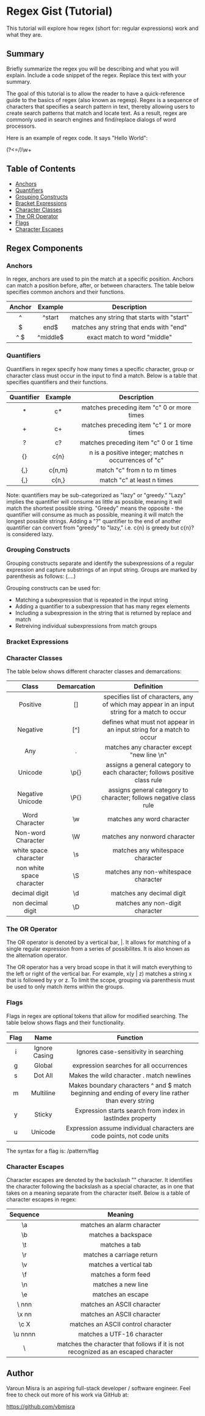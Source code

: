 # Regex Gist (Tutorial)

This tutorial will explore how regex (short for: regular expressions) work and what they are.

## Summary

Briefly summarize the regex you will be describing and what you will explain. Include a code snippet of the regex. Replace this text with your summary.

The goal of this tutorial is to allow the reader to have a quick-reference guide to the basics of regex (also known as regexp). Regex is a sequence of characters that specifies a search pattern in text, thereby allowing users to create search patterns that match and locate text. As a result, regex are commonly used in search engines and find/replace dialogs of word processors.

Here is an example of regex code. It says "Hello World":

(?<=\/)\w+

## Table of Contents

- [Anchors](#anchors)
- [Quantifiers](#quantifiers)
- [Grouping Constructs](#grouping-constructs)
- [Bracket Expressions](#bracket-expressions)
- [Character Classes](#character-classes)
- [The OR Operator](#the-or-operator)
- [Flags](#flags)
- [Character Escapes](#character-escapes)

## Regex Components

### Anchors
In regex, anchors are used to pin the match at a specific position. Anchors can match a position before, after, or between characters. The table below specifies common anchors and their functions.

| Anchor   | Example  | Description                                  |
|  :--:    |   :--:   | :-----:                                      |
|   ^      | ^start   | matches any string that starts with "start"  |
|   $      | end$     | matches any string that ends with "end"      |
| ^ $      | ^middle$ | exact match to word "middle"                 |

### Quantifiers
Quantifiers in regex specify how many times a specific character, group or character class must occur in the input to find a match. Below is a table that specifies quantifiers and their functions.

| Quantifier | Example  | Description                                          |
| :-----:    | :--:     | :----:                                               |
| *          | c*       | matches preceding item "c" 0 or more times           |
| +          | c+       | matches preceding item "c" 1 or more times           |
| ?          | c?       | matches preceding item "c" 0 or 1 time               |
| {}         | c{n}     | n is a positive integer; matches n occurrences of "c"|
| {,}        | c{n,m}   | match "c" from n to m times                          |
| {,}        | c{n,}    | match "c" at least n times                           |


Note: quantifiers may be sub-categorized as "lazy" or "greedy." "Lazy" implies the quantifier will consume as little as possible, meaning it will match the shortest possible string. "Greedy" means the opposite - the quantifier will consume as much as possible, meaning it will match the longest possible strings. Adding a "?" quantifier to the end of another quantifier can convert from "greedy" to "lazy," i.e. c{n} is greedy but c{n}? is considered lazy. 

### Grouping Constructs
Grouping constructs separate and identify the subexpressions of a regular expression and capture substrings of an input string. Groups are marked by parenthesis as follows: (....) 

Grouping constructs can be used for:
* Matching a subexpression that is repeated in the input string
* Adding a quantifier to a subexpression that has many regex elements
* Including a subexpression in the string that is returned by replace and match
* Retreiving individual subexpressions from match groups


### Bracket Expressions

### Character Classes
The table below shows different character classes and demarcations:

| Class | Demarcation | Definition|
| :--:  | :--:        | :--:      |
| Positive | [] | specifies list of characters, any of which may appear in an input string for a match to occur |
| Negative | [^] | defines what must not appear in an input string for a match to occur | 
| Any      | . | matches any character except "new line \n" |
| Unicode  | \p{} | assigns a general category to each character; follows positive class rule |
| Negative Unicode | \P{} | assigns general category to character; follows negative class rule |
| Word Character | \w | matches any word character |
| Non-word Character | \W | matches any nonword character |
| white space character | \s | matches any whitespace character |
| non white space character | \S | matches any non-whitespace character |
| decimal digit | \d | matches any decimal digit |
| non decimal digit | \D | matches any non-digit character |

### The OR Operator
The OR operator is denoted by a vertical bar, |. It allows for matching of a single regular expression from a series of possibilites. It is also known as the alternation operator.

The OR operator has a very broad scope in that it will match everything to the left or right of the vertical bar. For example, x(y | z) matches a string x that is followed by y or z. To limit the scope, grouping via parenthesis must be used to only match items within the groups.

### Flags
Flags in regex are optional tokens that allow for modified searching. The table below shows flags and their functionality.

| Flag | Name | Function |
| :--: | :--: | :--:     |
| i | Ignore Casing | Ignores case-sensitivity in searching |
| g | Global        | expression searches for all occurrences |
| s | Dot All       | Makes the wild character . match newlines |
| m | Multiline     | Makes boundary characters ^ and $ match beginning and ending of every line rather than every string |
| y | Sticky        | Expression starts search from index in lastIndex property |
| u | Unicode       | Expression assume individual characters are code points, not code units |

The syntax for a flag is: /pattern/flag

### Character Escapes
Character escapes are denoted by the backslash "\" character. It identifies the character following the backslash as a special character, as in one that takes on a meaning separate from the character itself. Below is a table of character escapes in regex:

| Sequence | Meaning |
| :--:     | :--:    |
| \a | matches an alarm character |
| \b | matches a backspace |
| \t | matches a tab |
| \r | matches a carriage return |
| \v | matches a vertical tab |
| \f | matches a form feed |
| \n | matches a new line |
| \e | matches an escape |
| \ nnn | matches an ASCII character |
| \x nn | matches an ASCII character |
| \c X | matches an ASCII control character |
| \u nnnn | matches a UTF-16 character |
| \ | matches the character that follows if it is not recognized as an escaped character |

## Author

Varoun Misra is an aspiring full-stack developer / software engineer. Feel free to check out more of his work via GitHub at:

https://github.com/vbmisra
